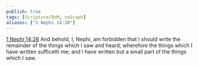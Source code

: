 ```yaml
---
publish: true
tags: [Scripture/BoM, noGraph]
aliases: ["1 Nephi 14:28"]
---
```

[1 Nephi 14:28](https://churchofjesuschrist.org/study/scriptures/bofm/1-ne/14?lang=eng&id=p28#p28) And behold, I, Nephi, am forbidden that I should write the remainder of the things which I saw and heard; wherefore the things which I have written sufficeth me; and I have written but a small part of the things which I saw.
